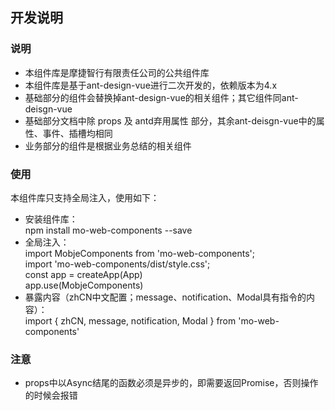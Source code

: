 ## 开发说明
### 说明  
+ 本组件库是摩捷智行有限责任公司的公共组件库  
+ 本组件库是基于ant-design-vue进行二次开发的，依赖版本为4.x  
+ 基础部分的组件会替换掉ant-design-vue的相关组件；其它组件同ant-deisgn-vue  
+ 基础部分文档中除 props 及 antd弃用属性 部分，其余ant-deisgn-vue中的属性、事件、插槽均相同
+ 业务部分的组件是根据业务总结的相关组件  


### 使用
本组件库只支持全局注入，使用如下：
+ 安装组件库：  
npm install mo-web-components --save  
+ 全局注入：  
import MobjeComponents from 'mo-web-components';  
import 'mo-web-components/dist/style.css';  
const app = createApp(App)  
app.use(MobjeComponents)
+ 暴露内容（zhCN中文配置；message、notification、Modal具有指令的内容）：  
import { zhCN, message, notification, Modal } from 'mo-web-components'


### 注意
+ props中以Async结尾的函数必须是异步的，即需要返回Promise，否则操作的时候会报错
 
